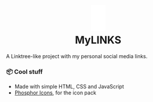 <h1 align="center"><img src="./images/olive-leaf.svg" alt="" width="40" /><br />MyLINKS</h1>

A Linktree-like project with my personal social media links.

### 📦 Cool stuff

- Made with simple HTML, CSS and JavaScript
- [Phosphor Icons](https://phosphoricons.com/), for the icon pack
